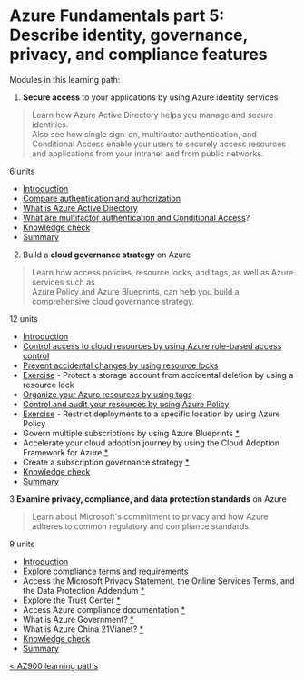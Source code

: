 # Azure Fundamentals part 5: Describe identity, governance, privacy, and compliance features

Modules in this learning path:

1. **Secure access** to your applications by using Azure identity services

> Learn how Azure Active Directory helps you manage and secure identities. \
> Also see how single sign-on, multifactor authentication, and Conditional Access enable your users to securely access resources and applications from your intranet and from public networks.

6 units

- [Introduction](511-intro.md)
- [Compare authentication and authorization](512-auth.md)
- [What is Azure Active Directory](513-aad.md)
- [What are multifactor authentication and Conditional Access](514-mfa-ca.md)?
- [Knowledge check](515-kc.md)
- [Summary](516-summary.md)

2. Build a **cloud governance strategy** on Azure

> Learn how access policies, resource locks, and tags, as well as Azure services such as \
> Azure Policy and Azure Blueprints, can help you build a comprehensive cloud governance strategy.

12 units

- [Introduction](521-intro.md)
- [Control access to cloud resources by using Azure role-based access control](522-rbac.md)
- [Prevent accidental changes by using resource locks](523-rsrc-locks.md)
- [Exercise](524-ex-del-protect.md) - Protect a storage account from accidental deletion by using a resource lock
- [Organize your Azure resources by using tags](525-tags.md)
- [Control and audit your resources by using Azure Policy](526--policy.md)
- [Exercise](527-ex-restrict-geo.md) - Restrict deployments to a specific location by using Azure Policy
- Govern multiple subscriptions by using Azure Blueprints [*](https://docs.microsoft.com/en-us/learn/modules/build-cloud-governance-strategy-azure/8-govern-subscriptions-azure-blueprints)
- Accelerate your cloud adoption journey by using the Cloud Adoption Framework for Azure [*](https://docs.microsoft.com/en-us/learn/modules/build-cloud-governance-strategy-azure/9-accelerate-cloud-adoption-framework)
- Create a subscription governance strategy [*](https://docs.microsoft.com/en-us/learn/modules/build-cloud-governance-strategy-azure/10-create-subscription-governance-strategy)
- [Knowledge check](52B-kc.md)
- [Summary](52C-summary.md)

3 **Examine privacy, compliance, and data protection standards** on Azure
 
> Learn about Microsoft's commitment to privacy and how Azure adheres to common regulatory and compliance standards.

9 units

- [Introduction](531-intro.md)
- [Explore compliance terms and requirements](532-compliance-terms.md)
- Access the Microsoft Privacy Statement, the Online Services Terms, and the Data Protection Addendum [*](https://docs.microsoft.com/en-us/learn/modules/examine-privacy-compliance-data-protection-standards/3-access-microsoft-privacy-statement)
- Explore the Trust Center [*](https://docs.microsoft.com/en-us/learn/modules/examine-privacy-compliance-data-protection-standards/4-explore-trust-center)
- Access Azure compliance documentation [*](https://docs.microsoft.com/en-us/learn/modules/examine-privacy-compliance-data-protection-standards/5-access-azure-compliance-documentation)
- What is Azure Government? [*](https://docs.microsoft.com/en-us/learn/modules/examine-privacy-compliance-data-protection-standards/6-what-is-azure-government)
- What is Azure China 21Vianet? [*](https://docs.microsoft.com/en-us/learn/modules/examine-privacy-compliance-data-protection-standards/7-what-is-azure-china-21vianet)
- [Knowledge check](538-kc.md)
- [Summary](539-summary.md)

[< AZ900 learning paths](./az900.md)